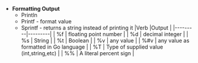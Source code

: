 * **Formatting Output**
  * Println
  * Printf - format value
  * Sprintf - returns a string instead of printing it
    |Verb  |Output  |
    |---------|---------|
    | %f     | floating point number         |
    | %d     | decimal integer         |
    | %s     | String         |
    | %t     | Boolean        |
    | %v     | any value        |
    | %#v     | any value as formatted in Go language        |
    | %T     | Type of supplied value (int,string,etc)       |
    | %%     | A literal percent sign         |

